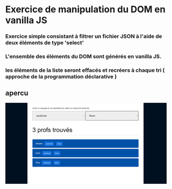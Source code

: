 # Exercice de manipulation du DOM en vanilla JS

### Exercice simple consistant à filtrer un fichier JSON à l'aide de deux éléments de type 'select' 

### L'ensemble des éléments du DOM sont générés en vanilla JS.

### les éléments de la liste seront effacés et recréers à chaque tri ( approche de la programmation déclarative )

## apercu
![apercu](./docs/final.png)